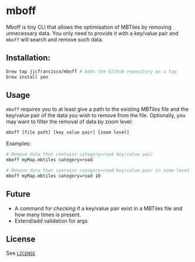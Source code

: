 # mboff

Mboff is tiny CLI that allows the optimisation of MBTiles by removing unnecessary data. You only need to provide it with a key/value pair and `mboff` will search and remove such data.

## Installation:

```bash
brew tap jjcfrancisco/mboff # Adds the Github repository as a tap
brew install yeo
```

## Usage
`mboff` requires you to at least give a path to the existing *MBTiles* file and the key/value pair of the data you wish to remove from the file. Optionally, you may want to filter the removal of data by zoom level:
```bash
mboff [file path] [key value pair] [zoom level]
```
Examples:
```bash
# Remove data that contains category=road key/value pair
mboff myMap.mbtiles category=road

# Remove data that contains category=road key/value pair in zoom level 10
mboff myMap.mbtiles category=road 10
```

## Future
* A command for *checking* if a key/value pair exist in a MBTiles file and how many times is present.
* Extend/add validation for args

## License

See [`LICENSE`](./LICENSE)
